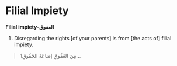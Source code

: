 Filial Impiety
==============

**Filial impiety-العقوق**

1. Disregarding the rights [of your parents] is from [the acts of]
filial impiety.

> 1ـ مِنَ العُقُوقِ إضاعَةُ الحُقُوقِ.


